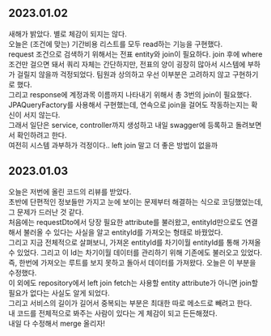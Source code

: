 ## 2023.01.02
새해가 밝았다. 별로 체감이 되지는 않다.  
오늘은 (조건에 맞는) 기간비용 리스트를 모두 read하는 기능을 구현했다.  
request 조건으로 검색하기 위해서는 전표 entity와 join이 필요하다. join 후에 where 조건만 걸으면 돼서 쿼리 자체는 간단하지만, 전표의 양이 굉장히 많아서 시스템에 부하가 걸릴지 않을까 걱정되었다. 팀원과 상의하고 우선 이부분은 고려하지 않고 구현하기로 했다.  
그리고 response에 계정과목 이름까지 나타내기 위해서 총 3번의 join이 필요했다. JPAQueryFactory를 사용해서 구현했는데, 연속으로 join을 걸어도 작동하는지는 확신이 서지 않는다.  
그래서 일단은 service, controller까지 생성하고 내일 swagger에 등록하고 돌려보면서 확인하려고 한다.  
여전히 시스템 과부하가 걱정이다.. left join 말고 더 좋은 방법이 없을까

## 2023.01.03
오늘은 저번에 올린 코드의 리뷰를 받았다.  
초반에 단편적인 정보들만 가지고 눈에 보이는 문제부터 해결하는 식으로 코딩했었는데, 그 문제가 드러난 것 같다.  
처음에는 requestDto에서 당장 필요한 attribute를 불러왔고, entityId만으로도 연결해서 불러올 수 있다는 사실을 알고 entityId를 가져오는 형태로 바꿨었다.  
그리고 지금 전체적으로 살펴보니, 가져온 entityId를 차기이월 entityId를 통해 가져올 수 있었다. 그리고 이 Id는 차기이월 데이터를 관리하기 위해 기존에도 불러오고 있었다.  
즉, 한번에 가져오는 루트를 보지 못하고 돌아서 데이터를 가져왔다. 오늘은 이 부분을 수정했다.  
이 외에도 repository에서 left join fetch는 사용할 entity attribute가 아니면 join할 필요가 없다는 사실도 알게 되었다.  
그리고 서비스의 길이가 길어서 중복되는 부분은 최대한 따로 메소드로 빼려고 한다.  
내 코드를 전체적으로 봐주는 사람이 있다는 게 체감이 되고 든든해졌다.  
내일 다 수정해서 merge 올리자!
